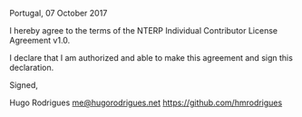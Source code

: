 Portugal, 07 October 2017

I hereby agree to the terms of the NTERP Individual Contributor License
Agreement v1.0.

I declare that I am authorized and able to make this agreement and sign this
declaration.

Signed,

Hugo Rodrigues me@hugorodrigues.net https://github.com/hmrodrigues

